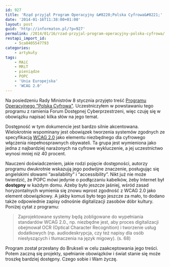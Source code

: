 ```yaml
---
id: 927
title: 'Rząd przyjął Program Operacyjny &#8220;Polska Cyfrowa&#8221;'
date: '2014-01-16T11:38:00+01:00'
layout: post
guid: 'http://informaton.pl/?p=927'
permalink: /2014/01/16/rzad-przyjal-program-operacyjny-polska-cyfrowa/
restapi_import_id:
    - 5ca8405547793
categories:
    - artykuły
tags:
    - MAiC
    - MRiT
    - pieniądze
    - POPC
    - 'Unia Europejska'
    - 'WCAG 2.0'
---
```


Na posiedzeniu Rady Ministrów 8 stycznia przyjęto treść [Programu Operacyjnego "Polska Cyfrowa"](http://www.mir.gov.pl/fundusze/Fundusze_Europejskie_2014_2020/Documents/POPC_4_0_8_01_14_ost_10012014.pdf). Uczestniczyłem w powstawaniu tego programu z ramienia Forum Dostępnej Cyberprzestrzeni, więc czuję się w obowiązku napisać kilka słów na jego temat.

Dostępność w tym dokumencie jest bardzo silnie akcentowana. Wielokrotnie wspominany jest obowiązek tworzenia systemów zgodnych ze specyfikacją [WCAG 2.0](http://fdc.org.pl/wcag2) jako elementu niezbędnego dla cyfrowego włączenia niepełnosprawnych obywateli. Ta grupa jest wymieniona jako jedna z najbardziej narażonych na cyfrowe wykluczenie, a jej uczestnictwo wynosi mniej niż 40 procent.

Nauczeni doświadczeniem, jakie rodzi pojęcie dostępności, autorzy programu dwukrotnie wskazują jego podwójne znaczenie, posługując się angielskimi słowami “availability” i “accessibility”. Nikt już nie może twierdzić, że POPC mówi jedynie o podłączaniu kabelków, żeby Internet był **dostępny** w każdym domu. Ażeby było jeszcze jaśniej, wśród zasad horyzontalnych wymienia się znowu wprost zgodność z WCAG 2.0 jako element obowiązkowy. A jakby komuś było tego jeszcze za mało, to dodano także odpowiednie zapisy odnośnie digitalizacji zasobów dóbr kultury. Poniżej cytat z programu:

> Zaprojektowane systemy będą zobligowane do wypełniania standardów WCAG 2.0., np. niezbędne jest, aby proces digitalizacji obejmował OCR (Optical Character Recognition) i tworzenie usług dodatkowych (np. audiodeskrypcja, czy też napisy dla osób niesłyszących i tłumaczenia na język migowy). (s. 68)

Program został przesłany do Brukseli w celu zaakceptowania jego treści. Potem zaczną się projekty, spełnianie obowiązków i świat stanie się może troszkę bardziej dostępny. Czego sobie i Wam życzę.